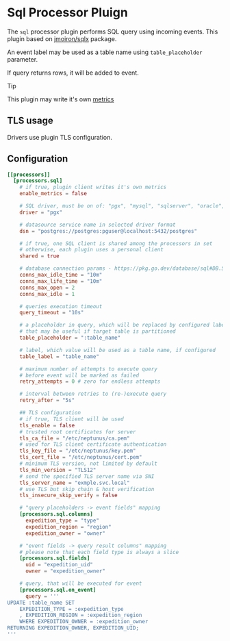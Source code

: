 # Sql Processor Pluign

The `sql` processor plugin performs SQL query using incoming events. This plugin based on [jmoiron/sqlx](https://github.com/jmoiron/sqlx) package.

An event label may be used as a table name using `table_placeholder` parameter.

If query returns rows, it will be added to event.

> [!TIP]  
> This plugin may write it's own [metrics](../../../docs/METRICS.md#db-pool)

## TLS usage
Drivers use plugin TLS configuration.

## Configuration
```toml
[[processors]]
  [processors.sql]
    # if true, plugin client writes it's own metrics
    enable_metrics = false

    # SQL driver, must be on of: "pgx", "mysql", "sqlserver", "oracle", "clickhouse"
    driver = "pgx"

    # datasource service name in selected driver format
    dsn = "postgres://postgres:pguser@localhost:5432/postgres"

    # if true, one SQL client is shared among the processors in set
    # otherwise, each plugin uses a personal client
    shared = true

    # database connection params - https://pkg.go.dev/database/sql#DB.SetConnMaxIdleTime
    conns_max_idle_time = "10m"
    conns_max_life_time = "10m"
    conns_max_open = 2
    conns_max_idle = 1

    # queries execution timeout
    query_timeout = "10s"

    # a placeholder in query, which will be replaced by configured label
    # that may be useful if target table is partitioned
    table_placeholder = ":table_name"

    # label, which value will be used as a table name, if configured
    table_label = "table_name"

    # maximum number of attempts to execute query
    # before event will be marked as failed
    retry_attempts = 0 # zero for endless attempts

    # interval between retries to (re-)execute query
    retry_after = "5s"

    ## TLS configuration
    # if true, TLS client will be used
    tls_enable = false
    # trusted root certificates for server
    tls_ca_file = "/etc/neptunus/ca.pem"
    # used for TLS client certificate authentication
    tls_key_file = "/etc/neptunus/key.pem"
    tls_cert_file = "/etc/neptunus/cert.pem"
    # minimum TLS version, not limited by default
    tls_min_version = "TLS12"
    # send the specified TLS server name via SNI
    tls_server_name = "exmple.svc.local"
    # use TLS but skip chain & host verification
    tls_insecure_skip_verify = false

    # "query placeholders -> event fields" mapping
    [processors.sql.columns]
      expedition_type = "type"
      expedition_region = "region"
      expedition_owner = "owner"

    # "event fields -> query result columns" mapping
    # please note that each field type is always a slice
    [processors.sql.fields]
      uid = "expedition_uid"
      owner = "expedition_owner"

    # query, that will be executed for event
    [processors.sql.on_event]
      query = '''
UPDATE :table_name SET
    EXPEDITION_TYPE = :expedition_type
    , EXPEDITION_REGION = :expedition_region
    WHERE EXPEDITION_OWNER = :expedition_owner
RETURNING EXPEDITION_OWNER, EXPEDITION_UID;
'''
```
